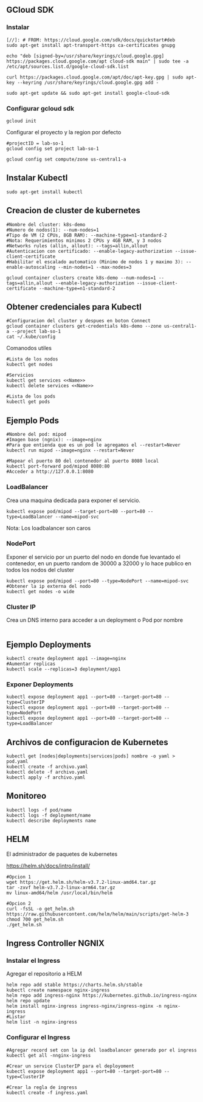 ## GCloud SDK
### Instalar
```
[//]: # FROM: https://cloud.google.com/sdk/docs/quickstart#deb
sudo apt-get install apt-transport-https ca-certificates gnupg

echo "deb [signed-by=/usr/share/keyrings/cloud.google.gpg] https://packages.cloud.google.com/apt cloud-sdk main" | sudo tee -a /etc/apt/sources.list.d/google-cloud-sdk.list

curl https://packages.cloud.google.com/apt/doc/apt-key.gpg | sudo apt-key --keyring /usr/share/keyrings/cloud.google.gpg add -

sudo apt-get update && sudo apt-get install google-cloud-sdk
```
### Configurar gcloud sdk
```
gcloud init
```
Configurar el proyecto y la region por defecto
```
#projectID = lab-so-1
gcloud config set project lab-so-1

gcloud config set compute/zone us-central1-a
```
## Instalar Kubectl
```
sudo apt-get install kubectl
```
## Creacion de cluster de kubernetes
```
#Nombre del cluster: k8s-demo
#Numero de nodos(1): --num-nodes=1
#Tipo de VM (2 CPUs, 8GB RAM): --machine-type=n1-standard-2
#Nota: Requerimientos minimos 2 CPUs y 4GB RAM, y 3 nodos
#Networks rules (allin, allout): --tags=allin,allout
#Autenticacion con certificado: --enable-legacy-authorization --issue-client-certificate
#Habilitar el escalado automatico (Minimo de nodos 1 y maximo 3): --enable-autoscaling --min-nodes=1 --max-nodes=3

gcloud container clusters create k8s-demo --num-nodes=1 --tags=allin,allout --enable-legacy-authorization --issue-client-certificate --machine-type=n1-standard-2
```
## Obtener credenciales para Kubectl
```
#Configuracion del cluster y despues en boton Connect
gcloud container clusters get-credentials k8s-demo --zone us-central1-a --project lab-so-1
cat ~/.kube/config
```
Comanodos utiles
```
#Lista de los nodos
kubectl get nodes

#Servicios
kubectl get services <<Name>>
kubectl delete services <<Name>>

#Lista de los pods
kubectl get pods
```

## Ejemplo Pods
```
#Nombre del pod: mipod
#Imagen base (ngnix): --image=nginx
#Para que entienda que es un pod le agregamos el --restart=Never
kubectl run mipod --image=nginx --restart=Never

#Mapear el puerto 80 del contenedor al puerto 8080 local
kubectl port-forward pod/mipod 8080:80
#Acceder a http://127.0.0.1:8080
```

### LoadBalancer
Crea una maquina dedicada para exponer el servicio.
```
kubectl expose pod/mipod --target-port=80 --port=80 --type=LoadBalancer --name=mipod-svc
```
Nota: Los loadbalancer son caros

### NodePort
Exponer el servicio por un puerto del nodo en donde fue levantado el contenedor, en un puerto random de 30000 a 32000 y lo hace publico en todos los nodos del cluster
```
kubectl expose pod/mipod --port=80 --type=NodePort --name=mipod-svc
#Obtener la ip externa del nodo
kubectl get nodes -o wide
```

### Cluster IP
Crea un DNS interno para acceder a un deployment o Pod por nombre
```
```

## Ejemplo Deployments
```
kubectl create deployment app1 --image=nginx
#Aumentar replicas
kubectl scale --replicas=3 deployment/app1
```

### Exponer Deployments
```
kubectl expose deployment app1 --port=80 --target-port=80 --type=ClusterIP
kubectl expose deployment app1 --port=80 --target-port=80 --type=NodePort
kubectl expose deployment app1 --port=80 --target-port=80 --type=LoadBalancer
```

## Archivos de configuracion de Kubernetes
```
kubectl get [nodes|deployments|services|pods] nombre -o yaml > pod.yaml
kubectl create -f archivo.yaml
kubectl delete -f archivo.yaml
kubectl apply -f archivo.yaml
```

## Monitoreo
```
kubectl logs -f pod/name
kubectl logs -f deployment/name
kubectl describe deployments name
```

## HELM
El administrador de paquetes de kubernetes

https://helm.sh/docs/intro/install/

```
#Opcion 1
wget https://get.helm.sh/helm-v3.7.2-linux-amd64.tar.gz
tar -zxvf helm-v3.7.2-linux-arm64.tar.gz
mv linux-amd64/helm /usr/local/bin/helm

#Opcion 2
curl -fsSL -o get_helm.sh https://raw.githubusercontent.com/helm/helm/main/scripts/get-helm-3
chmod 700 get_helm.sh
./get_helm.sh
```
## Ingress Controller NGNIX

### Instalar el Ingress
Agregar el repositorio a HELM
```
helm repo add stable https://charts.helm.sh/stable
kubectl create namespace nginx-ingress
helm repo add ingress-nginx https://kubernetes.github.io/ingress-nginx
helm repo update
helm install nginx-ingress ingress-nginx/ingress-nginx -n nginx-ingress
#Listar
helm list -n nginx-ingress
```

### Configurar el Ingress
```
#Agregar record set con la ip del loadbalancer generado por el ingress
kubectl get all -nnginx-ingress

#Crear un service ClusterIP para el deployoment
kubectl expose deployment app1 --port=80 --target-port=80 --type=ClusterIP

#Crear la regla de ingress
kubectl create -f ingress.yaml
```